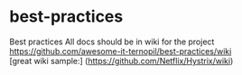 # best-practices
Best practices
All docs should be in wiki for the project
https://github.com/awesome-it-ternopil/best-practices/wiki  
[great wiki sample:] (https://github.com/Netflix/Hystrix/wiki)
